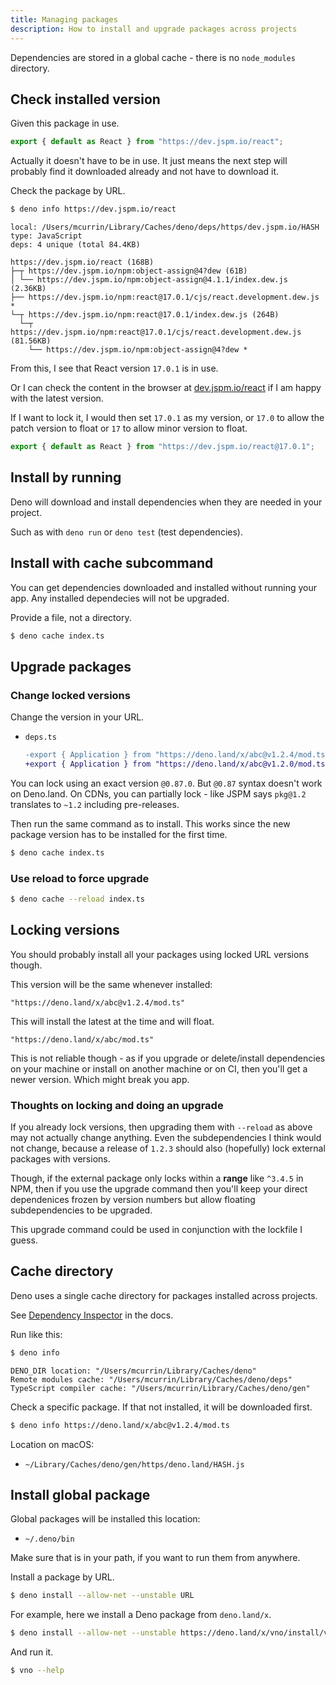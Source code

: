 ```yaml
---
title: Managing packages
description: How to install and upgrade packages across projects
---
```


Dependencies are stored in a global cache - there is no `node_modules` directory.


## Check installed version

Given this package in use.

```typescript
export { default as React } from "https://dev.jspm.io/react";
```

Actually it doesn't have to be in use. It just means the next step will probably find it downloaded already and not have to download it.

Check the package by URL.

```sh
$ deno info https://dev.jspm.io/react
```
```
local: /Users/mcurrin/Library/Caches/deno/deps/https/dev.jspm.io/HASH
type: JavaScript
deps: 4 unique (total 84.4KB)

https://dev.jspm.io/react (168B)
├─┬ https://dev.jspm.io/npm:object-assign@4?dew (61B)
│ └── https://dev.jspm.io/npm:object-assign@4.1.1/index.dew.js (2.36KB)
├── https://dev.jspm.io/npm:react@17.0.1/cjs/react.development.dew.js *
└─┬ https://dev.jspm.io/npm:react@17.0.1/index.dew.js (264B)
  └─┬ https://dev.jspm.io/npm:react@17.0.1/cjs/react.development.dew.js (81.56KB)
    └── https://dev.jspm.io/npm:object-assign@4?dew *
```

From this, I see that React version `17.0.1` is in use.

Or I can check the content in the browser at [dev.jspm.io/react](https://dev.jspm.io/react) if I am happy with the latest version.

If I want to lock it, I would then set `17.0.1` as my version, or `17.0` to allow the patch version to float or `17` to allow minor version to float.

```typescript
export { default as React } from "https://dev.jspm.io/react@17.0.1";
```


## Install by running

Deno will download and install dependencies when they are needed in your project.

Such as with `deno run` or `deno test` (test dependencies). 


## Install with cache subcommand

You can get dependencies downloaded and installed without running your app. Any installed dependecies will not be upgraded.

Provide a file, not a directory.

```sh
$ deno cache index.ts
```


## Upgrade packages

### Change locked versions

Change the version in your URL.

- `deps.ts`
    ```diff
    -export { Application } from "https://deno.land/x/abc@v1.2.4/mod.ts";
    +export { Application } from "https://deno.land/x/abc@v1.2.0/mod.ts";
    ```

You can lock using an exact version `@0.87.0`. But `@0.87` syntax doesn't work on Deno.land. On CDNs, you can partially lock - like JSPM says `pkg@1.2` translates to `~1.2` including pre-releases.

Then run the same command as to install. This works since the new package version has to be installed for the first time.

```sh
$ deno cache index.ts
```

### Use reload to force upgrade

```sh
$ deno cache --reload index.ts
```


## Locking versions

You should probably install all your packages using locked URL versions though.

This version will be the same whenever installed:

```
"https://deno.land/x/abc@v1.2.4/mod.ts"
```

This will install the latest at the time and will float.

```
"https://deno.land/x/abc/mod.ts"
```

This is not reliable though - as if you upgrade or delete/install dependencies on your machine or install on another machine or on CI, then you'll get a newer version. Which might break you app.

### Thoughts on locking and doing an upgrade

If you already lock versions, then upgrading them with `--reload` as above may not actually change anything. Even the subdependencies I think would not change, because a release of `1.2.3` should also (hopefully) lock external packages with versions. 

Though, if the external package only locks within a **range** like `^3.4.5` in NPM, then if you use the upgrade command then you'll keep your direct dependenices frozen by version numbers but allow floating subdependencies to be upgraded.

This upgrade command could be used in conjunction with the lockfile I guess.


## Cache directory

Deno uses a single cache directory for packages installed across projects.

See [Dependency Inspector](https://deno.land/manual/tools/dependency_inspector) in the docs.

Run like this:

```sh
$ deno info
```
```
DENO_DIR location: "/Users/mcurrin/Library/Caches/deno"
Remote modules cache: "/Users/mcurrin/Library/Caches/deno/deps"
TypeScript compiler cache: "/Users/mcurrin/Library/Caches/deno/gen"
```

Check a specific package. If that not installed, it will be downloaded first.

```sh
$ deno info https://deno.land/x/abc@v1.2.4/mod.ts
```

Location on macOS:

- `~/Library/Caches/deno/gen/https/deno.land/HASH.js`


## Install global package

Global packages will be installed this location:

- `~/.deno/bin`

Make sure that is in your path, if you want to run them from anywhere.

Install a package by URL.

```sh
$ deno install --allow-net --unstable URL
```

For example, here we install a Deno package from `deno.land/x`.

```sh
$ deno install --allow-net --unstable https://deno.land/x/vno/install/vno.ts
```

And run it.

```sh
$ vno --help
```
